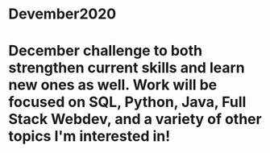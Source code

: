 # Devember2020
# December challenge to both strengthen current skills and learn new ones as well.  Work will be focused on SQL, Python, Java, Full Stack Webdev, and a variety of other topics I'm interested in!
